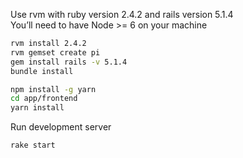 Use rvm with ruby version 2.4.2 and rails version 5.1.4
<br>
You’ll need to have Node >= 6 on your machine
 ```sh
rvm install 2.4.2
rvm gemset create pi
gem install rails -v 5.1.4
bundle install

npm install -g yarn
cd app/frontend
yarn install
```

Run development server
```sh
rake start
```
